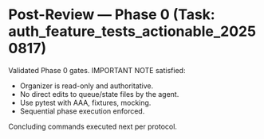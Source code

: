 # Post-Review — Phase 0 (Task: auth_feature_tests_actionable_20250817)

Validated Phase 0 gates. IMPORTANT NOTE satisfied:
- Organizer is read-only and authoritative.
- No direct edits to queue/state files by the agent.
- Use pytest with AAA, fixtures, mocking.
- Sequential phase execution enforced.

Concluding commands executed next per protocol.
